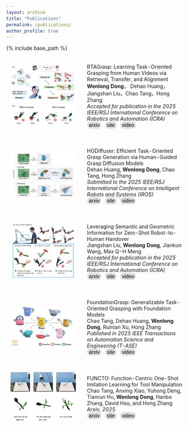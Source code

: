 ```yaml
---
layout: archive
title: "Publications"
permalink: /publications/
author_profile: true
---
```


{% include base_path %}


<html>
<style>
  .custom-link {
    background-color: #e0e0e0; /* Light grey background */
    border-radius: 20px; /* Rounded corners */
    padding: 2px 5px; /* Padding around the text */
    color: #000; /* Text color */
    text-decoration: none; /* Remove underline */
    font-family: Arial, sans-serif; /* Font style */
    font-size: 14px; /* Font size */
    margin-right: 6px; /* Space between buttons */
  }

  .custom-link.arxiv {
    background-color: #ffdde8; /* Color for arxiv */
  }

  .custom-link.web {
    background-color: #ffe88b; /* Color for web */
  }

  .custom-link.video {
    background-color: #d8f2ff; /* Color for web */
  }

  .custom-link:hover {
    opacity: 0.8; /* Slightly fade on hover */
  }

  papertitle {
    font-size: 18px; /* Increased font size */
    color: #224b8d;
    font-weight: inherit; /* Optional: make it bold */
    font-family: Arial, sans-serif; /* Apply a font family */
  }
.page {
  padding-right: 8% !important; /* 强制优先应用此样式 */
}

</style>

<table style="width:100%;border:0px;border-spacing:0px;border-collapse:separate;margin-right:auto;margin-left:auto;">
  <tr onmouseout="nightsight_stop()" onmouseover="nightsight_start()">
    <td style="padding:10px;width:40%;vertical-align:middle;border-left-style:none;border-bottom-style:none;border-top-style:none;border-right-style:none">
      <img src="../images/RTAGrasp.png" alt="hpp" style="border-style: none">
    </td>
    <td style="padding:20px;width:75%;vertical-align:middle;border-left-style:none;border-bottom-style:none;border-top-style:none;border-right-style:none">
      <papertitle>RTAGrasp: Learning Task-Oriented Grasping from Human Videos via Retrieval, Transfer, and Alignment</papertitle>
      <br>
      <strong>Wenlong Dong</strong>， Dehao Huang， Jiangshan Liu，Chao Tang，Hong Zhang
      <br>
      <em>Accepted for publication in the 2025 IEEE/RSJ International Conference on Robotics and Automation (ICRA)</em><br>
      <a href="https://arxiv.org/pdf/2409.16033" target="_blank" class="custom-link arxiv">arxiv</a>
      <a href="https://sites.google.com/view/rtagrasp/home"  target="_blank" class="custom-link web">site</a>
      <a href="https://youtu.be/kjbltBw84Rg" target="_blank" class="custom-link video">video</a>
    </td>
  </tr>
</table>

<table style="width:100%;border:0px;border-spacing:0px;border-collapse:separate;margin-right:auto;margin-left:auto;">
  <tr onmouseout="nightsight_stop()" onmouseover="nightsight_start()">
    <td style="padding:10px;width:40%;vertical-align:middle;border-left-style:none;border-bottom-style:none;border-top-style:none;border-right-style:none">
      <img src="../images/HGDiffuser.png" alt="hpp" style="border-style: none">
    </td>
    <td style="padding:20px;width:75%;vertical-align:middle;border-left-style:none;border-bottom-style:none;border-top-style:none;border-right-style:none">
      <papertitle>HGDiffuser: Efficient Task-Oriented Grasp Generation via Human-Guided Grasp Diffusion Models</papertitle>
      <br>
      Dehao Huang, <strong>Wenlong Dong</strong>, Chao Tang, Hong Zhang
      <br>
      <em>Submitted to the 2025 IEEE/RSJ International Conference on Intelligent Robots and Systems (IROS)</em><br>
      <a href="https://arxiv.org/pdf/2503.00508" target="_blank" class="custom-link arxiv">arxiv</a>
      <a href="https://sites.google.com/view/hgdiffuser"  target="_blank" class="custom-link web">site</a>
      <a href="https://youtu.be/fUt6cE9SZoY" target="_blank" class="custom-link video">video</a>
    </td>
  </tr>
</table>

<table style="width:100%;border:0px;border-spacing:0px;border-collapse:separate;margin-right:auto;margin-left:auto;">
  <tr onmouseout="nightsight_stop()" onmouseover="nightsight_start()">
    <td style="padding:10px;width:40%;vertical-align:middle;border-left-style:none;border-bottom-style:none;border-top-style:none;border-right-style:none">
      <img src="../images/handover.png" alt="hpp" style="border-style: none">
    </td>
    <td style="padding:20px;width:75%;vertical-align:middle;border-left-style:none;border-bottom-style:none;border-top-style:none;border-right-style:none">
      <papertitle>Leveraging Semantic and Geometric Information for Zero-Shot Robot-to-Human Handover</papertitle>
      <br>
      Jiangshan Liu, <strong>Wenlong Dong</strong>, Jiankun Wang, Max Q-H Meng
      <br>
      <em>Accepted for publication in the 2025 IEEE/RSJ International Conference on Robotics and Automation (ICRA)</em><br>
      <a href="https://arxiv.org/pdf/2409.17621" target="_blank" class="custom-link arxiv">arxiv</a>
      <a href="https://sites.google.com/view/vlm-handover/"  target="_blank" class="custom-link web">site</a>
      <a href="https://youtu.be/_Q36TWdC59Q" target="_blank" class="custom-link video">video</a>
    </td>
  </tr>
</table>

<table style="width:100%;border:0px;border-spacing:0px;border-collapse:separate;margin-right:auto;margin-left:auto;">
  <tr onmouseout="nightsight_stop()" onmouseover="nightsight_start()">
    <td style="padding:10px;width:40%;vertical-align:middle;border-left-style:none;border-bottom-style:none;border-top-style:none;border-right-style:none">
      <img src="../images/FUNCTO.png" alt="hpp" style="border-style: none">
    </td>
    <td style="padding:20px;width:75%;vertical-align:middle;border-left-style:none;border-bottom-style:none;border-top-style:none;border-right-style:none">
      <papertitle>FoundationGrasp: Generalizable Task-Oriented Grasping with Foundation Models</papertitle>
      <br>
      Chao Tang, Dehao Huang, <strong>Wenlong Dong</strong>, Ruinian Xu, Hong Zhang
      <br>
      <em>Published in 2025 IEEE Transactions on Automation Science and Engineering (T-ASE)</em><br>
      <a href="https://arxiv.org/abs/2404.10399" target="_blank" class="custom-link arxiv">arxiv</a>
      <a href="https://sites.google.com/view/foundationgrasp"  target="_blank" class="custom-link web">site</a>
      <a href="https://youtu.be/B6iTa6BRB1w" target="_blank" class="custom-link video">video</a>
    </td>
  </tr>
</table>

<table style="width:100%;border:0px;border-spacing:0px;border-collapse:separate;margin-right:auto;margin-left:auto;">
  <tr onmouseout="nightsight_stop()" onmouseover="nightsight_start()">
    <td style="padding:10px;width:40%;vertical-align:middle;border-left-style:none;border-bottom-style:none;border-top-style:none;border-right-style:none">
      <img src="../images/graspGPT.gif" alt="hpp" style="border-style: none">
    </td>
    <td style="padding:20px;width:75%;vertical-align:middle;border-left-style:none;border-bottom-style:none;border-top-style:none;border-right-style:none">
      <papertitle>FUNCTO: Function-Centric One-Shot Imitation Learning for Tool Manipulation</papertitle>
      <br>
      Chao Tang, Anxing Xiao, Yuhong Deng, Tianrun Hu, <strong>Wenlong Dong</strong>, Hanbo Zhang, David Hsu, and Hong Zhang
      <br>
      <em>Arxiv, 2025</em><br>
      <a href="https://arxiv.org/pdf/2502.11744" target="_blank" class="custom-link arxiv">arxiv</a>
      <a href="https://sites.google.com/view/functo"  target="_blank" class="custom-link web">site</a>
      <a href="https://youtu.be/E_NXAZKRvWk" target="_blank" class="custom-link video">video</a>
    </td>
  </tr>
</table>

</html>
